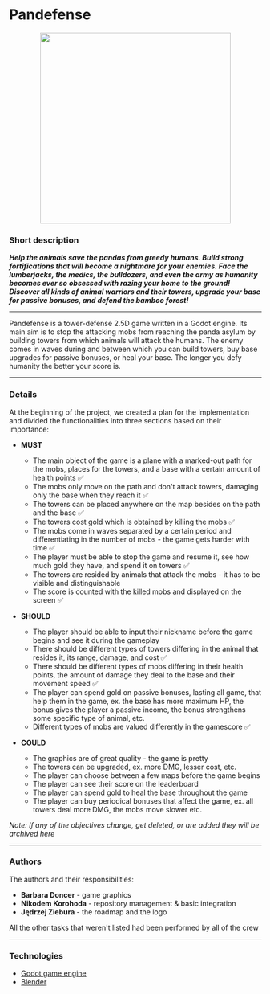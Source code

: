 # Pandefense

<p align="center">
    <img src="https://github.com/Loloxon/Pandefense/assets/92650724/c6522945-8da6-43c0-a3d9-e649df1aed65" height="380">
</p>

### Short description
***Help the animals save the pandas from greedy humans. Build strong fortifications that will become a nightmare for your enemies. Face the lumberjacks, the medics, the bulldozers, and even the army as humanity becomes ever so obsessed with razing your home to the ground!
Discover all kinds of animal warriors and their towers, upgrade your base for passive bonuses, and defend the bamboo forest!***

_______________________________________________________________________________________________________________________________

Pandefense is a tower-defense 2.5D game written in a Godot engine. Its main aim is to stop the attacking mobs from reaching the panda asylum by building towers from which animals will attack the humans. The enemy comes in waves during and between which you can build towers, buy base upgrades for passive bonuses, or heal your base. 
The longer you defy humanity the better your score is.

_______________________________________________________________________________________________________________________________

### Details

At the beginning of the project, we created a plan for the implementation and divided the functionalities into three sections based on their importance:

* **MUST**
  * The main object of the game is a plane with a marked-out path for the mobs, places for the towers, and a base with a certain amount of health points ✅
  * The mobs only move on the path and don't attack towers, damaging only the base when they reach it ✅
  * The towers can be placed anywhere on the map besides on the path and the base ✅
  * The towers cost gold which is obtained by killing the mobs ✅
  * The mobs come in waves separated by a certain period and differentiating in the number of mobs - the game gets harder with time ✅
  * The player must be able to stop the game and resume it, see how much gold they have, and spend it on towers ✅
  * The towers are resided by animals that attack the mobs - it has to be visible and distinguishable
  * The score is counted with the killed mobs and displayed on the screen ✅
      
* **SHOULD**
  * The player should be able to input their nickname before the game begins and see it during the gameplay
  * There should be different types of towers differing in the animal that resides it, its range, damage, and cost ✅
  * There should be different types of mobs differing in their health points, the amount of damage they deal to the base and their movement speed ✅
  * The player can spend gold on passive bonuses, lasting all game, that help them in the game, ex. the base has more maximum HP, the bonus gives the player a passive income, the bonus strengthens some specific type of animal, etc.
  * Different types of mobs are valued differently in the gamescore ✅
    
* **COULD**
  * The graphics are of great quality - the game is pretty
  * The towers can be upgraded, ex. more DMG, lesser cost, etc.
  * The player can choose between a few maps before the game begins
  * The player can see their score on the leaderboard
  * The player can spend gold to heal the base throughout the game
  * The player can buy periodical bonuses that affect the game, ex. all towers deal more DMG, the mobs move slower etc.

*Note: If any of the objectives change, get deleted, or are added they will be archived here*

_______________________________________________________________________________________________________________________________

### Authors

The authors and their responsibilities:
* **Barbara Doncer** - game graphics
* **Nikodem Korohoda** - repository management & basic integration
* **Jędrzej Ziebura** - the roadmap and the logo

All the other tasks that weren't listed had been performed by all of the crew

_______________________________________________________________________________________________________________________________


### Technologies

* [Godot game engine](https://godotengine.org/)
* [Blender](https://www.blender.org/)




